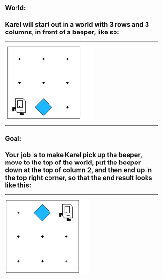 ## World:
## Karel will start out in a world with 3 rows and 3 columns, in front of a beeper, like so:

--------------------------------------------

<img src="/Images/move_beeper_world.PNG"/>

-------------------------------------
## Goal:
## Your job is to make Karel pick up the beeper, move to the top of the world, put the beeper down at the top of column 2, and then end up in the top right corner, so that the end result looks like this:

----------------------------------

<img src="/Images/move_beeper_goal.PNG"/>
